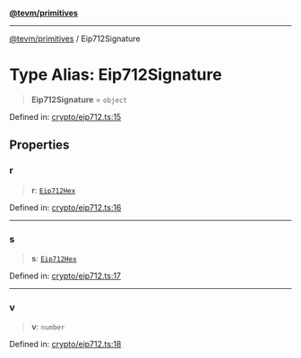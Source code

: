 [**@tevm/primitives**](../README.md)

***

[@tevm/primitives](../globals.md) / Eip712Signature

# Type Alias: Eip712Signature

> **Eip712Signature** = `object`

Defined in: [crypto/eip712.ts:15](https://github.com/evmts/primitives/blob/main/src/crypto/eip712.ts#L15)

## Properties

### r

> **r**: [`Eip712Hex`](Eip712Hex.md)

Defined in: [crypto/eip712.ts:16](https://github.com/evmts/primitives/blob/main/src/crypto/eip712.ts#L16)

***

### s

> **s**: [`Eip712Hex`](Eip712Hex.md)

Defined in: [crypto/eip712.ts:17](https://github.com/evmts/primitives/blob/main/src/crypto/eip712.ts#L17)

***

### v

> **v**: `number`

Defined in: [crypto/eip712.ts:18](https://github.com/evmts/primitives/blob/main/src/crypto/eip712.ts#L18)
